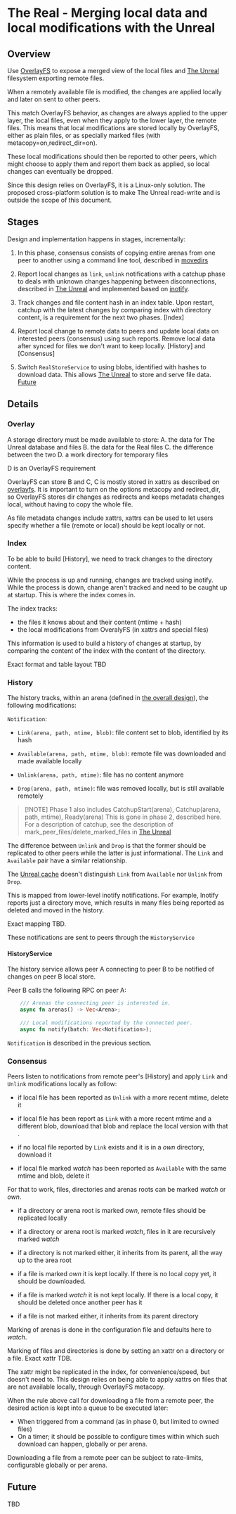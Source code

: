 # The Real - Merging local data and local modifications with the Unreal

## Overview

Use [OverlayFS](https://docs.kernel.org/filesystems/overlayfs.html) to
expose a merged view of the local files and [The Unreal](unreal.md)
filesystem exporting remote files. 

When a remotely available file is modified, the changes are applied
locally and later on sent to other peers.

This match OverlayFS behavior, as changes are always applied to the
upper layer, the local files, even when they apply to the lower layer,
the remote files. This means that local modifications are stored
locally by OverlayFS, either as plain files, or as specially marked
files (with metacopy=on,redirect_dir=on).

These local modifications should then be reported to other peers,
which might choose to apply them and report them back as applied, so
local changes can eventually be dropped.

Since this design relies on OverlayFS, it is a Linux-only solution.
The proposed cross-platform solution is to make The Unreal read-write
and is outside the scope of this document.

## Stages

Design and implementation happens in stages, incrementally:

1. In this phase, consensus consists of copying entire arenas from one
   peer to another using a command line tool, described in
   [movedirs](./movedirs.md)

2. Report local changes as `link`, `unlink` notifications with a
   catchup phase to deals with unknown changes happening between
   disconnections, described in [The Unreal](./unreal.md) and
   implemented based on
   [inotify](https://man7.org/linux/man-pages/man7/inotify.7.html).
   
3. Track changes and file content hash in an index table. Upon
   restart, catchup with the latest changes by comparing index with
   directory content, is a requirement for the next two phases. [Index]
   
4. Report local change to remote data to peers and update local data
   on interested peers (consensus) using such reports. Remove local
   data after synced for files we don't want to keep locally.
   [History] and [Consensus]

5. Switch `RealStoreService` to using blobs, identified with hashes to
   download data. This allows [The Unreal](./unreal.md) to store and
   serve file data. [Future](./unreal.md#Future)

## Details

### Overlay

A storage directory must be made available to store:
 A. the data for The Unreal database and files
 B. the data for the Real files
 C. the difference between the two
 D. a work directory for temporary files

D is an OverlayFS requirement

OverlayFS can store B and C, C is mostly stored in xattrs as described
on [overlayfs](https://docs.kernel.org/filesystems/overlayfs.html). It
is important to turn on the options metacopy and redirect_dir, so
OverlayFS stores dir changes as redirects and keeps metadata changes
local, without having to copy the whole file.

As file metadata changes include xattrs, xattrs can be used to let
users specify whether a file (remote or local) should be kept locally
or not.

### Index

To be able to build [History], we need to track changes to the
directory content. 

While the process is up and running, changes are tracked using
inotify. While the process is down, change aren't tracked and need to
be caught up at startup. This is where the index comes in.

The index tracks: 
- the files it knows about and their content (mtime + hash)
- the local modifications from OveralyFS (in xattrs and special files)

This information is used to build a history of changes at startup, by
comparing the content of the index with the content of the directory.

Exact format and table layout TBD

### History

The history tracks, within an arena (defined in [the overall
design](./design.md)), the following modifications:

`Notification`:

- `Link(arena, path, mtime, blob)`: file content set to blob, identified by its hash

- `Available(arena, path, mtime, blob)`: remote file was downloaded and made available locally

- `Unlink(arena, path, mtime)`: file has no content anymore

- `Drop(arena, path, mtime)`: file was removed locally, but is still available remotely

> [!NOTE] Phase 1 also includes CatchupStart(arena), Catchup(arena,
> path, mtime), Ready(arena) This is gone in phase 2, described here.
> For a description of catchup, see the description of 
> mark_peer_files/delete_marked_files in [The Unreal](./unreal.md)

The difference between `Unlink` and `Drop` is that the former should
be replicated to other peers while the latter is just informational.
The `Link` and `Available` pair have a similar relationship.

The [Unreal cache](./unreal.md) doesn't distinguish `Link` from
`Available` nor `Unlink` from `Drop`.

This is mapped from lower-level inotify notifications. For example,
Inotify reports just a directory move, which results in many files
being reported as deleted and moved in the history.

Exact mapping TBD.

These notifications are sent to peers through the `HistoryService`

#### HistoryService

The history service allows peer A connecting to peer B to be notified
of changes on peer B local store. 

Peer B calls the following RPC on peer A:

```rust
    /// Arenas the connecting peer is interested in. 
    async fn arenas() -> Vec<Arena>;
    
    /// Local modifications reported by the connected peer.
    async fn notify(batch: Vec<Notification>);
```

`Notification` is described in the previous section.

### Consensus

Peers listen to notifications from remote peer's [History] and apply
`Link` and `Unlink` modifications locally as follow:

- if local file has been reported as `Unlink` with a more recent
  mtime, delete it

- if local file has been report as `Link` with a more recent mtime and
  a different blob, download that blob and replace the local version
  with that .

- if no local file reported by `Link` exists and it is in a *own*
  directory, download it

- if local file marked *watch* has been reported as `Available` with
  the same mtime and blob, delete it


For that to work, files, directories and arenas roots can be marked
*watch* or *own*.

- if a directory or arena root is marked *own*, remote files should
  be replicated locally

- if a directory or arena root is marked *watch*, files in it are
  recursively marked *watch*

- if a directory is not marked either, it inherits from its parent,
  all the way up to the area root

- if a file is marked *own* it is kept locally. If there is no local
  copy yet, it should be downloaded.

- if a file is marked *watch* it is not kept locally. If there is a
  local copy, it should be deleted once another peer has it

- if a file is not marked either, it inherits from its parent directory

Marking of arenas is done in the configuration file and defaults here
to *watch*.

Marking of files and directories is done by setting an xattr on a
directory or a file. Exact xattr TDB.

The xattr might be replicated in the index, for convenience/speed, but
doesn't need to. This design relies on being able to apply xattrs on
files that are not available locally, through OverlayFS metacopy.

When the rule above call for downloading a file from a remote peer,
the desired action is kept into a queue to be executed later:

- When triggered from a command (as in phase 0, but limited to owned files)
- On a timer; it should be possible to configure times within which
  such download can happen, globally or per arena.
  
Downloading a file from a remote peer can be subject to rate-limits,
configurable globally or per arena.

## Future

TBD
